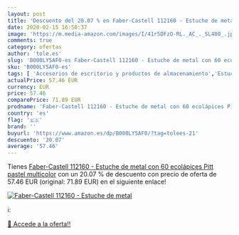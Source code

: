 ```yaml
---
layout: post
title: 'Descuento del 20.07 % en Faber-Castell 112160 - Estuche de metal '
date: 2020-02-15 16:50:37
image: 'https://m.media-amazon.com/images/I/41r5DFzO-RL._AC_._SL400_.jpg'
comments: true
category: ofertas
author: 'tole.es'
slug: 'B000LY5AF0-es Faber-Castell 112160 - Estuche de metal con 60 ecolápices...'
sku: 'B000LY5AF0-es'
tags: [ 'Accesorios de escritorio y productos de almacenamiento','Estuches escolares','Herramientas de mano para jardinería','Jardinería','Jardín','Material de oficina','Materiales, organizadores y dispensadores de escritorio','Oficina y papelería','Tijeras de podar para jardinería','faber-castell', ]
actualPrice: 57.46 EUR
currency: EUR
price: 57.46
comparePrice: 71.89 EUR
prodname: 'Faber-Castell 112160 - Estuche de metal con 60 ecolápices Pitt pastel  multicolor'
country: 'es'
flag: '🇪🇸'
brand: ''
buyurl: 'https://www.amazon.es/dp/B000LY5AF0/?tag=tolees-21'
descuento: '20.07'
average: '57.46'
---
```


Tienes [Faber-Castell 112160 - Estuche de metal con 60 ecolápices Pitt pastel  multicolor](https://www.amazon.es/dp/B000LY5AF0/?tag=tolees-21) con un 20.07 % de descuento con precio de oferta de 57.46 EUR (original: 71.89 EUR) en el siguiente enlace!

[![Faber-Castell 112160 - Estuche de metal ](https://m.media-amazon.com/images/I/41r5DFzO-RL._AC_._SL400_.jpg)](https://www.amazon.es/dp/B000LY5AF0/?tag=tolees-21)

ℹ️:


[🛒 Accede a la oferta!!](https://www.amazon.es/dp/B000LY5AF0/?tag=tolees-21)
